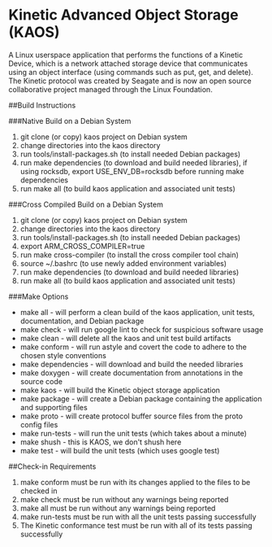 # Kinetic Advanced Object Storage (KAOS)
A Linux userspace application that performs the functions of a Kinetic Device, which is a network attached storage device that communicates using an object interface (using commands such as put, get, and delete). The Kinetic protocol was created by Seagate and is now an open source collaborative project managed through the Linux Foundation.

##Build Instructions

###Native Build on a Debian System
1.  git clone (or copy) kaos project on Debian system
2.  change directories into the kaos directory
3.  run tools/install-packages.sh (to install needed Debian packages)
4.  run make dependencies (to download and build needed libraries), if using rocksdb, export USE_ENV_DB=rocksdb before running make dependencies
5.  run make all (to build kaos application and associated unit tests)

###Cross Compiled Build on a Debian System
1.  git clone (or copy) kaos project on Debian system
2.  change directories into the kaos directory
3.  run tools/install-packages.sh (to install needed Debian packages)
4.  export ARM_CROSS_COMPILER=true
4.  run make cross-compiler (to install the cross compiler tool chain)
5.  source ~/.bashrc (to use newly added environment variables)
6.  run make dependencies (to download and build needed libraries)
7.  run make all (to build kaos application and associated unit tests)

###Make Options
* make all - will perform a clean build of the kaos application, unit tests, documentation, and Debian package
* make check - will run google lint to check for suspicious software usage
* make clean - will delete all the kaos and unit test build artifacts
* make conform - will run astyle and covert the code to adhere to the chosen style conventions
* make dependencies - will download and build the needed libraries
* make doxygen - will create documentation from annotations in the source code
* make kaos - will build the Kinetic object storage application
* make package - will create a Debian package containing the application and supporting files
* make proto - will create protocol buffer source files from the proto config files
* make run-tests - will run the unit tests (which takes about a minute)
* make shush - this is KAOS, we don't shush here
* make test - will build the unit tests (which uses google test)

##Check-in Requirements
1.  make conform must be run with its changes applied to the files to be checked in
2.  make check must be run without any warnings being reported
3.  make all must be run without any warnings being reported
3.  make run-tests must be run with all the unit tests passing successfully
4.  The Kinetic conformance test must be run with all of its tests passing successfully
